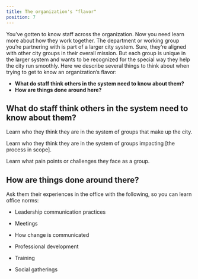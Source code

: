 ```yaml
---
title: The organization's "flavor"
position: 7
---
```


You’ve gotten to know staff across the organization. Now you need learn more about how they work together. The department or working group you’re partnering with is part of a larger city system. Sure, they’re aligned with other city groups in their overall mission. But each group is unique in the larger system and wants to be recognized for the special way they help the city run smoothly. Here we describe several things to think about when trying to get to know an organization’s flavor:

* **What do staff think others in the system need to know about them?**
* **How are things done around here?**

## What do staff think others in the system need to know about them?

Learn who they think they are in the system of groups that make up the city.

Learn who they think they are in the system of groups impacting [the process in scope].

Learn what pain points or challenges they face as a group.

## How are things done around there?

Ask them their experiences in the office with the following, so you can learn office norms:

* Leadership communication practices

* Meetings

* How change is communicated

* Professional development

* Training

* Social gatherings
